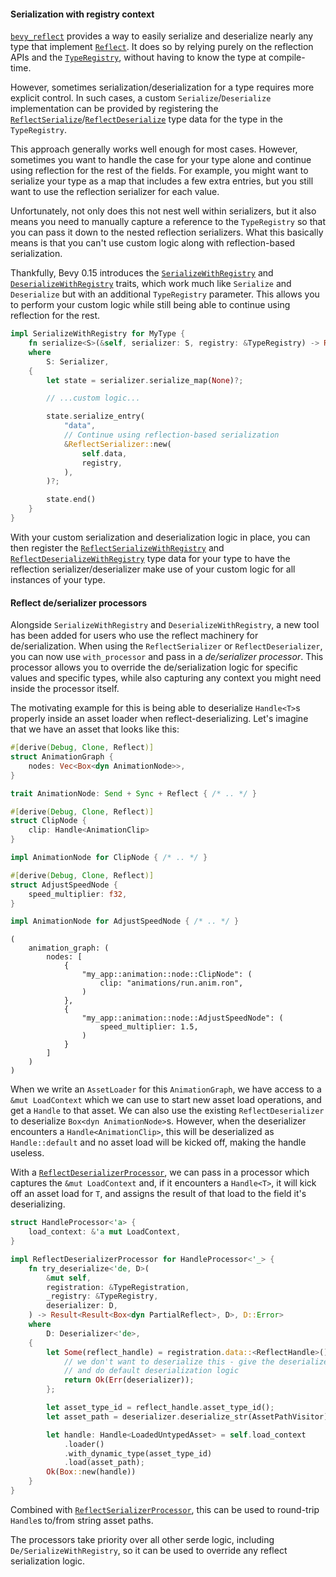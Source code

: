 #### Serialization with registry context

[`bevy_reflect`] provides a way to easily serialize and deserialize nearly any type that
implement [`Reflect`]. It does so by relying purely on the reflection APIs and the [`TypeRegistry`],
without having to know the type at compile-time.

However, sometimes serialization/deserialization for a type requires more explicit control.
In such cases, a custom `Serialize`/`Deserialize` implementation can be provided by registering
the [`ReflectSerialize`]/[`ReflectDeserialize`] type data for the type in the `TypeRegistry`.

This approach generally works well enough for most cases.
However, sometimes you want to handle the case for your type alone and continue using reflection
for the rest of the fields.
For example, you might want to serialize your type as a map that includes a few extra entries,
but you still want to use the reflection serializer for each value.

Unfortunately, not only does this not nest well within serializers,
but it also means you need to manually capture a reference to the `TypeRegistry` 
so that you can pass it down to the nested reflection serializers.
What this basically means is that you can't use custom logic along with reflection-based serialization.

Thankfully, Bevy 0.15 introduces the [`SerializeWithRegistry`] and [`DeserializeWithRegistry`] traits,
which work much like `Serialize` and `Deserialize` but with an additional `TypeRegistry` parameter.
This allows you to perform your custom logic while still being able to continue using reflection
for the rest.

```rust
impl SerializeWithRegistry for MyType {
    fn serialize<S>(&self, serializer: S, registry: &TypeRegistry) -> Result<S::Ok, S::Error>
    where
        S: Serializer,
    {
        let state = serializer.serialize_map(None)?;

        // ...custom logic...

        state.serialize_entry(
            "data",
            // Continue using reflection-based serialization
            &ReflectSerializer::new(
                self.data,
                registry,
            ),
        )?;

        state.end()
    }
}
```

With your custom serialization and deserialization logic in place, you can then register the 
[`ReflectSerializeWithRegistry`] and [`ReflectDeserializeWithRegistry`] type data for your type
to have the reflection serializer/deserializer make use of your custom logic for all instances
of your type.

#### Reflect de/serializer processors

Alongside `SerializeWithRegistry` and `DeserializeWithRegistry`, a new tool has been added for users
who use the reflect machinery for de/serialization. When using the `ReflectSerializer` or
`ReflectDeserializer`, you can now use `with_processor` and pass in a *de/serializer processor*.
This processor allows you to override the de/serialization logic for specific values and specific
types, while also capturing any context you might need inside the processor itself.

The motivating example for this is being able to deserialize `Handle<T>`s properly inside an asset
loader when reflect-deserializing. Let's imagine that we have an asset that looks like this:

```rust
#[derive(Debug, Clone, Reflect)]
struct AnimationGraph {
    nodes: Vec<Box<dyn AnimationNode>>,
}

trait AnimationNode: Send + Sync + Reflect { /* .. */ }

#[derive(Debug, Clone, Reflect)]
struct ClipNode {
    clip: Handle<AnimationClip>
}

impl AnimationNode for ClipNode { /* .. */ }

#[derive(Debug, Clone, Reflect)]
struct AdjustSpeedNode {
    speed_multiplier: f32,
}

impl AnimationNode for AdjustSpeedNode { /* .. */ }
```

```ron
(
    animation_graph: (
        nodes: [
            {
                "my_app::animation::node::ClipNode": (
                    clip: "animations/run.anim.ron",
                )
            },
            {
                "my_app::animation::node::AdjustSpeedNode": (
                    speed_multiplier: 1.5,
                )
            }
        ]
    )
)
```

When we write an `AssetLoader` for this `AnimationGraph`, we have access to a `&mut LoadContext`
which we can use to start new asset load operations, and get a `Handle` to that asset. We can also
use the existing `ReflectDeserializer` to deserialize `Box<dyn AnimationNode>`s. However, when the
deserializer encounters a `Handle<AnimationClip>`, this will be deserialized as `Handle::default`
and no asset load will be kicked off, making the handle useless.

With a [`ReflectDeserializerProcessor`], we can pass in a processor which captures the
`&mut LoadContext` and, if it encounters a `Handle<T>`, it will kick off an asset load for `T`,
and assigns the result of that load to the field it's deserializing.

```rust
struct HandleProcessor<'a> {
    load_context: &'a mut LoadContext,
}

impl ReflectDeserializerProcessor for HandleProcessor<'_> {
    fn try_deserialize<'de, D>(
        &mut self,
        registration: &TypeRegistration,
        _registry: &TypeRegistry,
        deserializer: D,
    ) -> Result<Result<Box<dyn PartialReflect>, D>, D::Error>
    where
        D: Deserializer<'de>,
    {
        let Some(reflect_handle) = registration.data::<ReflectHandle>() else {
            // we don't want to deserialize this - give the deserializer back
            // and do default deserialization logic
            return Ok(Err(deserializer));
        };

        let asset_type_id = reflect_handle.asset_type_id();
        let asset_path = deserializer.deserialize_str(AssetPathVisitor)?;

        let handle: Handle<LoadedUntypedAsset> = self.load_context
            .loader()
            .with_dynamic_type(asset_type_id)
            .load(asset_path);
        Ok(Box::new(handle))
    }
}
```

Combined with [`ReflectSerializerProcessor`], this can be used to round-trip `Handle`s to/from string
asset paths.

The processors take priority over all other serde logic, including `De/SerializeWithRegistry`, so it
can be used to override any reflect serialization logic.


[`bevy_reflect`]: https://docs.rs/bevy_reflect/0.15/bevy_reflect/
[`Reflect`]: https://docs.rs/bevy_reflect/0.15/bevy_reflect/trait.Reflect.html
[`TypeRegistry`]: https://docs.rs/bevy_reflect/0.15/bevy_reflect/struct.TypeRegistry.html
[`ReflectSerialize`]: https://docs.rs/bevy_reflect/0.15/bevy_reflect/trait.ReflectSerialize.html
[`ReflectDeserialize`]: https://docs.rs/bevy_reflect/0.15/bevy_reflect/trait.ReflectDeserialize.html
[`SerializeWithRegistry`]: https://docs.rs/bevy_reflect/0.15/bevy_reflect/serde/trait.SerializeWithRegistry.html
[`DeserializeWithRegistry`]: https://docs.rs/bevy_reflect/0.15/bevy_reflect/serde/trait.DeserializeWithRegistry.html
[`ReflectSerializeWithRegistry`]: https://docs.rs/bevy_reflect/0.15/bevy_reflect/serde/trait.ReflectSerializeWithRegistry.html
[`ReflectDeserializeWithRegistry`]: https://docs.rs/bevy_reflect/0.15/bevy_reflect/serde/trait.ReflectDeserializeWithRegistry.html
[`ReflectDeserializerProcessor`]: https://docs.rs/bevy_reflect/0.15/bevy_reflect/serde/trait.ReflectDeserializerProcessor.html
[`ReflectSerializerProcessor`]: https://docs.rs/bevy_reflect/0.15/bevy_reflect/serde/trait.ReflectSerializerProcessor.html
